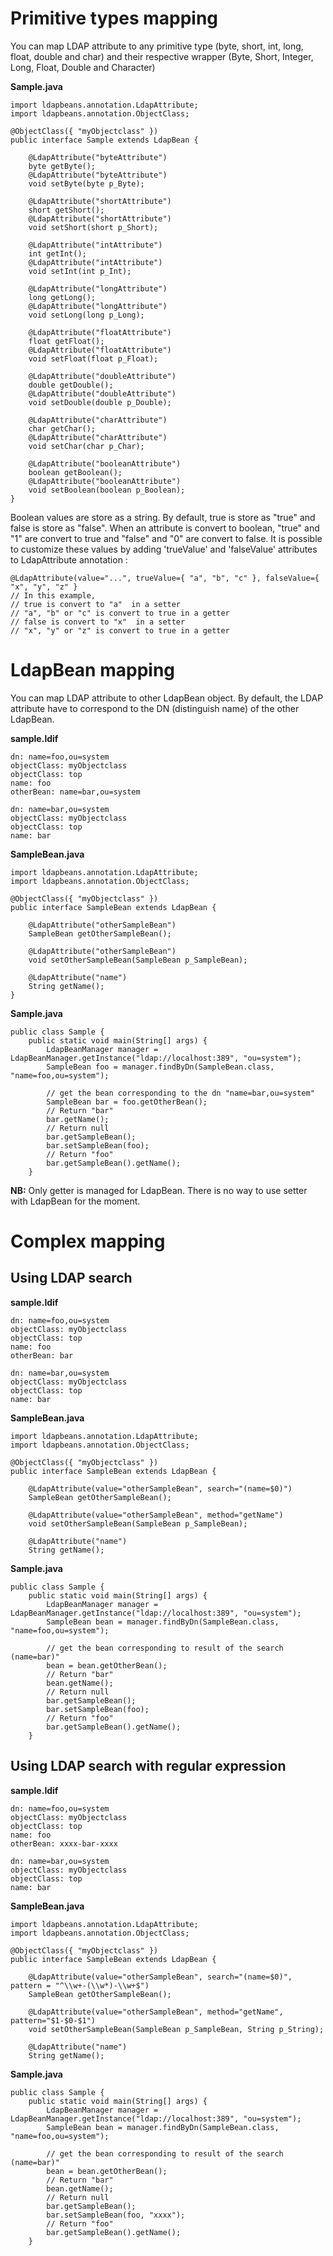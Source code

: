 # Primitive types mapping #
You can map LDAP attribute to any primitive type (byte, short, int, long, float, double and char) and their respective wrapper (Byte, Short, Integer, Long, Float, Double and Character)

**Sample.java**
```
import ldapbeans.annotation.LdapAttribute;
import ldapbeans.annotation.ObjectClass;

@ObjectClass({ "myObjectclass" })
public interface Sample extends LdapBean {

    @LdapAttribute("byteAttribute")
    byte getByte();
    @LdapAttribute("byteAttribute")
    void setByte(byte p_Byte);

    @LdapAttribute("shortAttribute")
    short getShort();
    @LdapAttribute("shortAttribute")
    void setShort(short p_Short);

    @LdapAttribute("intAttribute")
    int getInt();
    @LdapAttribute("intAttribute")
    void setInt(int p_Int);

    @LdapAttribute("longAttribute")
    long getLong();
    @LdapAttribute("longAttribute")
    void setLong(long p_Long);

    @LdapAttribute("floatAttribute")
    float getFloat();
    @LdapAttribute("floatAttribute")
    void setFloat(float p_Float);

    @LdapAttribute("doubleAttribute")
    double getDouble();
    @LdapAttribute("doubleAttribute")
    void setDouble(double p_Double);

    @LdapAttribute("charAttribute")
    char getChar();
    @LdapAttribute("charAttribute")
    void setChar(char p_Char);

    @LdapAttribute("booleanAttribute")
    boolean getBoolean();
    @LdapAttribute("booleanAttribute")
    void setBoolean(boolean p_Boolean);
}
```

Boolean values are store as a string. By default, true is store as "true" and false is store as "false".
When an attribute is convert to boolean, "true" and "1" are convert to true and "false" and "0" are convert to false.
It is possible to customize these values by adding 'trueValue' and 'falseValue' attributes to LdapAttribute annotation :
```
@LdapAttribute(value="...", trueValue={ "a", "b", "c" }, falseValue={ "x", "y", "z" }
// In this example,
// true is convert to "a"  in a setter
// "a", "b" or "c" is convert to true in a getter 
// false is convert to "x"  in a setter
// "x", "y" or "z" is convert to true in a getter
```

# LdapBean mapping #
You can map LDAP attribute to other LdapBean object.
By default, the LDAP attribute have to correspond to the DN (distinguish name) of the other LdapBean.

**sample.ldif**
```
dn: name=foo,ou=system
objectClass: myObjectclass
objectClass: top
name: foo
otherBean: name=bar,ou=system

dn: name=bar,ou=system
objectClass: myObjectclass
objectClass: top
name: bar
```
**SampleBean.java**
```
import ldapbeans.annotation.LdapAttribute;
import ldapbeans.annotation.ObjectClass;

@ObjectClass({ "myObjectclass" })
public interface SampleBean extends LdapBean {

    @LdapAttribute("otherSampleBean")
    SampleBean getOtherSampleBean();

    @LdapAttribute("otherSampleBean")
    void setOtherSampleBean(SampleBean p_SampleBean);

    @LdapAttribute("name")
    String getName();
}
```
**Sample.java**
```
public class Sample {
    public static void main(String[] args) {
        LdapBeanManager manager = LdapBeanManager.getInstance("ldap://localhost:389", "ou=system");
        SampleBean foo = manager.findByDn(SampleBean.class, "name=foo,ou=system");

        // get the bean corresponding to the dn "name=bar,ou=system"
        SampleBean bar = foo.getOtherBean();
        // Return "bar"
        bar.getName();
        // Return null
        bar.getSampleBean();
        bar.setSampleBean(foo);
        // Return "foo"
        bar.getSampleBean().getName();
    }
```

**NB:** Only getter is managed for LdapBean. There is no way to use setter with LdapBean for the moment.

# Complex mapping #
## Using LDAP search ##
**sample.ldif**
```
dn: name=foo,ou=system
objectClass: myObjectclass
objectClass: top
name: foo
otherBean: bar

dn: name=bar,ou=system
objectClass: myObjectclass
objectClass: top
name: bar
```
**SampleBean.java**
```
import ldapbeans.annotation.LdapAttribute;
import ldapbeans.annotation.ObjectClass;

@ObjectClass({ "myObjectclass" })
public interface SampleBean extends LdapBean {

    @LdapAttribute(value="otherSampleBean", search="(name=$0)")
    SampleBean getOtherSampleBean();

    @LdapAttribute(value="otherSampleBean", method="getName")
    void setOtherSampleBean(SampleBean p_SampleBean);

    @LdapAttribute("name")
    String getName();
```
**Sample.java**
```
public class Sample {
    public static void main(String[] args) {
        LdapBeanManager manager = LdapBeanManager.getInstance("ldap://localhost:389", "ou=system");
        SampleBean bean = manager.findByDn(SampleBean.class, "name=foo,ou=system");

        // get the bean corresponding to result of the search (name=bar)"
        bean = bean.getOtherBean();
        // Return "bar"
        bean.getName();
        // Return null
        bar.getSampleBean();
        bar.setSampleBean(foo);
        // Return "foo"
        bar.getSampleBean().getName();
    }
```

## Using LDAP search with regular expression ##
**sample.ldif**
```
dn: name=foo,ou=system
objectClass: myObjectclass
objectClass: top
name: foo
otherBean: xxxx-bar-xxxx

dn: name=bar,ou=system
objectClass: myObjectclass
objectClass: top
name: bar
```
**SampleBean.java**
```
import ldapbeans.annotation.LdapAttribute;
import ldapbeans.annotation.ObjectClass;

@ObjectClass({ "myObjectclass" })
public interface SampleBean extends LdapBean {

    @LdapAttribute(value="otherSampleBean", search="(name=$0)", pattern = "^\\w+-(\\w*)-\\w+$")
    SampleBean getOtherSampleBean();

    @LdapAttribute(value="otherSampleBean", method="getName", pattern="$1-$0-$1")
    void setOtherSampleBean(SampleBean p_SampleBean, String p_String);

    @LdapAttribute("name")
    String getName();
```
**Sample.java**
```
public class Sample {
    public static void main(String[] args) {
        LdapBeanManager manager = LdapBeanManager.getInstance("ldap://localhost:389", "ou=system");
        SampleBean bean = manager.findByDn(SampleBean.class, "name=foo,ou=system");

        // get the bean corresponding to result of the search (name=bar)"
        bean = bean.getOtherBean();
        // Return "bar"
        bean.getName();
        // Return null
        bar.getSampleBean();
        bar.setSampleBean(foo, "xxxx");
        // Return "foo"
        bar.getSampleBean().getName();
    }
```